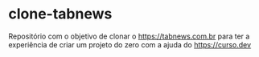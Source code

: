 # clone-tabnews
Repositório com o objetivo de clonar o https://tabnews.com.br para ter a experiência de criar um projeto do zero com a ajuda do https://curso.dev
